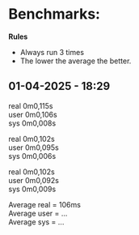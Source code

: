 # Benchmarks: 

**Rules**
- Always run 3 times
- The lower the average the better.

## 01-04-2025 - 18:29 

real    0m0,115s<br>
user    0m0,106s<br>
sys     0m0,008s<br>

real    0m0,102s<br>
user    0m0,095s<br>
sys     0m0,006s<br>

real    0m0,102s<br>
user    0m0,092s<br>
sys     0m0,009s<br>


Average real = 106ms <br>
Average user = ... <br>
Average sys = ... <br>


# 